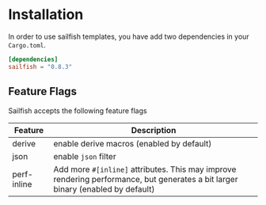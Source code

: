# Installation

In order to use sailfish templates, you have add two dependencies in your `Cargo.toml`.

``` toml
[dependencies]
sailfish = "0.8.3"
```

## Feature Flags

Sailfish accepts the following feature flags

|Feature|Description|
|--|--|
|derive|enable derive macros (enabled by default)|
|json|enable `json` filter|
|perf-inline|Add more `#[inline]` attributes. This may improve rendering performance, but generates a bit larger binary (enabled by default)|
